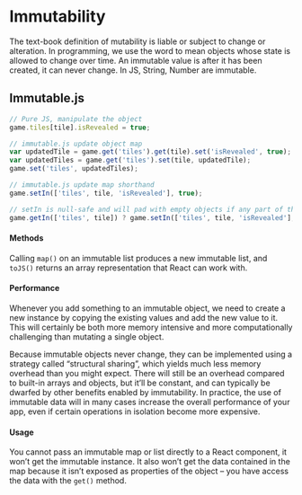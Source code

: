 # Immutability

The text-book definition of mutability is liable or subject to change or alteration. In programming, we use the word to mean objects whose state is allowed to change over time. An immutable value is after it has been created, it can never change. In JS, String, Number are immutable.

## Immutable.js

```js
// Pure JS, manipulate the object
game.tiles[tile].isRevealed = true;

// immutable.js update object map
var updatedTile = game.get('tiles').get(tile).set('isRevealed', true);
var updatedTiles = game.get('tiles').set(tile, updatedTile);
game.set('tiles', updatedTiles);

// immutable.js update map shorthand
game.setIn(['tiles', tile, 'isRevealed'], true);

// setIn is null-safe and will pad with empty objects if any part of the key does not exist.
game.getIn(['tiles', tile]) ? game.setIn(['tiles', tile, 'isRevealed'], true) : game
```

#### Methods

Calling `map()` on an immutable list produces a new immutable list, and `toJS()` returns an array representation that React can work with.

#### Performance

Whenever you add something to an immutable object, we need to create a new instance by copying the existing values and add the new value to it. This will certainly be both more memory intensive and more computationally challenging than mutating a single object.

Because immutable objects never change, they can be implemented using a strategy called “structural sharing”, which yields much less memory overhead than you might expect. There will still be an overhead compared to built-in arrays and objects, but it’ll be constant, and can typically be dwarfed by other benefits enabled by immutability. In practice, the use of immutable data will in many cases increase the overall performance of your app, even if certain operations in isolation become more expensive.

#### Usage

You cannot pass an immutable map or list directly to a React component, it won’t get the immutable instance. It also won’t get the data contained in the map because it isn’t exposed as properties of the object – you have access the data with the `get()` method.
